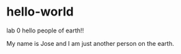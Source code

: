 # hello-world
lab 0
hello people of earth!!

My name is Jose and I am just another person on the earth. 
